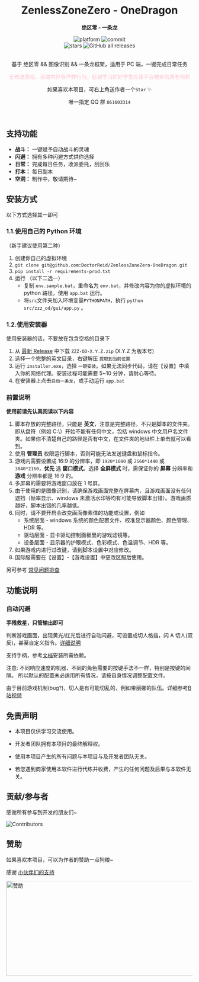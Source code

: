 <!-- markdownlint-restore -->
<div align="center">

# ZenlessZoneZero - OneDragon

**绝区零 - 一条龙**

<div>
    <img alt="platform" src="https://img.shields.io/badge/platform-Windows-blueviolet">
    <img alt="commit" src="https://img.shields.io/github/commit-activity/m/DoctorReid/ZenlessZoneZero-OneDragon?color=blue">
</div>
<div>
    <img alt="stars" src="https://img.shields.io/github/stars/DoctorReid/ZenlessZoneZero-OneDragon?style=social">
    <img alt="GitHub all releases" src="https://img.shields.io/github/downloads/DoctorReid/ZenlessZoneZero-OneDragon/total?style=social">
</div>
<br>

基于 绝区零 && 图像识别 && 一条龙框架，适用于 PC 端，一键完成日常任务

<font color=pink>

无修改游戏、读取内存等作弊行为。低调学习的好学生应该不会被米哈游老师抓

</font>

如果喜欢本项目，可右上角送作者一个`Star` ✨

唯一指定 QQ 群 `861603314`

</div>
</br>
<!-- markdownlint-restore -->

## 支持功能

- **战斗：** 一键赋予自动战斗的灵魂
- **闪避：** 拥有多种闪避方式供你选择
- **日常：** 完成每日任务，收派委托，刮刮乐
- **打本：** 每日副本
- **空洞：** 制作中，敬请期待~

## 安装方式

以下方式选择其一即可

### 1.1.使用自己的 Python 环境

（新手建议使用第二种）

1. 创建你自己的虚拟环境
2. `git clone git@github.com:DoctorReid/ZenlessZoneZero-OneDragon.git`
3. `pip install -r requirements-prod.txt`
4. 运行 （以下二选一）
   - 复制 `env.sample.bat`，重命名为 `env.bat`，并修改内容为你的虚拟环境的 python 路径，使用 `app.bat` 运行。
   - 将`src`文件夹加入环境变量`PYTHONPATH`，执行 `python src/zzz_od/gui/app.py` 。

### 1.2.使用安装器

使用安装器的话，不要放在包含空格的目录下

1. 从 [最新 Release](https://github.com/DoctorReid/ZenlessZoneZero-OneDragon/releases/latest) 中下载 `ZZZ-OD-X.Y.Z.zip` (X.Y.Z 为版本号)
2. 选择一个完整的英文目录，右键解压 `提取到当前位置`
3. 运行 `installer.exe`，选择 `一键安装`。如果无法同步代码，请在【设置】中填入你的网络代理。安装过程可能需要 5~10 分钟，请耐心等待。
4. 在安装器上点击`启动一条龙`，或手动运行 `app.bat`

### 前置说明

**使用前请先认真阅读以下内容**

1. 脚本存放的完整路径，只能是 **英文**，注意是完整路径，不只是脚本的文件夹。即从盘符（例如 C:\）开始不能有任何中文，包括 windows 中文用户名文件夹。如果你不清楚自己的路径是否有中文，在文件夹的地址栏上单击就可以看到。
2. 使用 **管理员** 权限运行脚本，否则可能无法发送键盘和鼠标指令。
3. 游戏内需要设置成 16:9 的分辨率，即 `1920*1080` 或 `2560*1440` 或 `3840*2160`，**优先** 选 **窗口模式**。选择 **全屏模式** 时，需保证你的 **屏幕** 分辨率和 **游戏** 分辨率都是 16:9 的。
4. 多屏幕的需要将游戏窗口放在 1 号屏。
5. 由于使用的是图像识别，请确保游戏画面完整在屏幕内，且游戏画面没有任何遮挡（帧率显示、windows 未激活水印等均有可能导致脚本出错）。游戏画质越好，脚本出错的几率越低。
6. 同时，请不要开启会改变画面像素值的功能或设置，例如
   - 系统层面 - windows 系统的颜色配置文件、校准显示器颜色、颜色管理、HDR 等。
   - 驱动层面 - 显卡驱动控制面板里的游戏滤镜等。
   - 设备层面 - 显示器的护眼模式、色彩模式、色温调节、HDR 等。
7. 如果游戏内进行过改键，请到脚本设置中对应修改。
8. 国际服需要在【设置】-【游戏设置】中更改区服后使用。

另可参考 [常见问题排查](https://kdocs.cn/l/cbSJUUNotJ3Z)

## 功能说明

### 自动闪避

**手残救星，只管输出即可**

判断游戏画面，出现黄光/红光后进行自动闪避，可设置成切人格挡，闪 A 切人(双反)，甚至自定义指令。[详细说明](https://github.com/DoctorReid/ZenlessZoneZero-OneDragon/wiki/%E5%8A%9F%E8%83%BD-%E9%97%AA%E9%81%BF%E5%8A%A9%E6%89%8B)

支持手柄，参考[文档](https://github.com/DoctorReid/ZenlessZoneZero-OneDragon/wiki/%E5%85%B6%E5%AE%83-%E6%89%8B%E6%9F%84%E6%94%AF%E6%8C%81)安装所需依赖。

注意: 不同响应速度的机器、不同的角色需要的按键手法不一样，特别是按键的间隔。 所以默认的配置未必适用所有情况，请按自身情况调整配置文件。

由于目前游戏机制(bug?)，切人是有可能切乱的，例如带丽娜的队伍。详细参考[B 站视频](https://www.bilibili.com/video/BV1JwaYeYEQo)

## 免责声明

- 本项目仅供学习交流使用。

- 开发者团队拥有本项目的最终解释权。

- 使用本项目产生的所有问题与本项目与及开发者团队无关。

- 若您遇到商家使用本软件进行代练并收费，产生的任何问题及后果与本软件无关。

## 贡献/参与者

感谢所有参与到开发的朋友们~

![Contributors](https://contributors-img.web.app/image?repo=DoctorReid/ZenlessZoneZero-OneDragon&max=1314520&columns=15)

## 赞助

如果喜欢本项目，可以为作者的赞助一点狗粮~

感谢 [小伙伴们的支持](https://github.com/DoctorReid/OneDragon-Thanks)

<img alt="赞助" src="./image/sponsor.png" width="512" height="256" />
